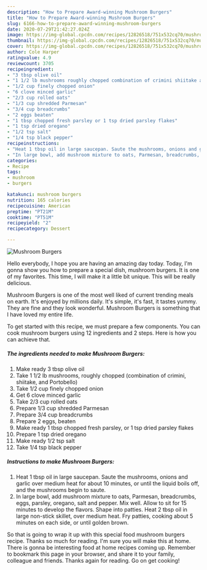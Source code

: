 ```yaml
---
description: "How to Prepare Award-winning Mushroom Burgers"
title: "How to Prepare Award-winning Mushroom Burgers"
slug: 6166-how-to-prepare-award-winning-mushroom-burgers
date: 2020-07-29T21:42:27.024Z
image: https://img-global.cpcdn.com/recipes/12826518/751x532cq70/mushroom-burgers-recipe-main-photo.jpg
thumbnail: https://img-global.cpcdn.com/recipes/12826518/751x532cq70/mushroom-burgers-recipe-main-photo.jpg
cover: https://img-global.cpcdn.com/recipes/12826518/751x532cq70/mushroom-burgers-recipe-main-photo.jpg
author: Cole Harper
ratingvalue: 4.9
reviewcount: 3705
recipeingredient:
- "3 tbsp olive oil"
- "1 1/2 lb mushrooms roughly chopped combination of crimini shiitake and Portobello"
- "1/2 cup finely chopped onion"
- "6 clove minced garlic"
- "2/3 cup rolled oats"
- "1/3 cup shredded Parmesan"
- "3/4 cup breadcrumbs"
- "2 eggs beaten"
- "1 tbsp chopped fresh parsley or 1 tsp dried parsley flakes"
- "1 tsp dried oregano"
- "1/2 tsp salt"
- "1/4 tsp black pepper"
recipeinstructions:
- "Heat 1 tbsp oil in large saucepan. Saute the mushrooms, onions and garlic over medium heat for about 10 minutes, or until the liquid boils off, and the mushrooms begin to saute."
- "In large bowl, add mushroom mixture to oats, Parmesan, breadcrumbs, eggs, parsley, oregano, salt and pepper. Mix well. Allow to sit for 15 minutes to develop the flavors. Shape into patties. Heat 2 tbsp oil in large non-stick skillet, over medium heat. Fry patties, cooking about 5 minutes on each side, or until golden brown."
categories:
- Recipe
tags:
- mushroom
- burgers

katakunci: mushroom burgers 
nutrition: 165 calories
recipecuisine: American
preptime: "PT21M"
cooktime: "PT51M"
recipeyield: "2"
recipecategory: Dessert

---
```



![Mushroom Burgers](https://img-global.cpcdn.com/recipes/12826518/751x532cq70/mushroom-burgers-recipe-main-photo.jpg)

Hello everybody, I hope you are having an amazing day today. Today, I'm gonna show you how to prepare a special dish, mushroom burgers. It is one of my favorites. This time, I will make it a little bit unique. This will be really delicious.

Mushroom Burgers is one of the most well liked of current trending meals on earth. It's enjoyed by millions daily. It's simple, it's fast, it tastes yummy. They are fine and they look wonderful. Mushroom Burgers is something that I have loved my entire life.




To get started with this recipe, we must prepare a few components. You can cook mushroom burgers using 12 ingredients and 2 steps. Here is how you can achieve that.

<!--inarticleads1-->

##### The ingredients needed to make Mushroom Burgers:

1. Make ready 3 tbsp olive oil
1. Take 1 1/2 lb mushrooms, roughly chopped (combination of crimini, shiitake, and Portobello)
1. Take 1/2 cup finely chopped onion
1. Get 6 clove minced garlic
1. Take 2/3 cup rolled oats
1. Prepare 1/3 cup shredded Parmesan
1. Prepare 3/4 cup breadcrumbs
1. Prepare 2 eggs, beaten
1. Make ready 1 tbsp chopped fresh parsley, or 1 tsp dried parsley flakes
1. Prepare 1 tsp dried oregano
1. Make ready 1/2 tsp salt
1. Take 1/4 tsp black pepper




<!--inarticleads2-->

##### Instructions to make Mushroom Burgers:

1. Heat 1 tbsp oil in large saucepan. Saute the mushrooms, onions and garlic over medium heat for about 10 minutes, or until the liquid boils off, and the mushrooms begin to saute.
1. In large bowl, add mushroom mixture to oats, Parmesan, breadcrumbs, eggs, parsley, oregano, salt and pepper. Mix well. Allow to sit for 15 minutes to develop the flavors. Shape into patties. Heat 2 tbsp oil in large non-stick skillet, over medium heat. Fry patties, cooking about 5 minutes on each side, or until golden brown.




So that is going to wrap it up with this special food mushroom burgers recipe. Thanks so much for reading. I'm sure you will make this at home. There is gonna be interesting food at home recipes coming up. Remember to bookmark this page in your browser, and share it to your family, colleague and friends. Thanks again for reading. Go on get cooking!
